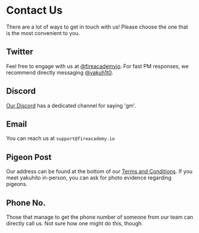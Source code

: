 # Contact Us

There are a lot of ways to get in touch with us! Please choose the one that is the most convenient to you.

## Twitter

Feel free to engage with us at [@fireacademyio](https://twitter.com/fireacademyio). For fast PM responses, we recommend directly messaging [@yakuh1t0](https://twitter.com/yakuh1t0).

## Discord

[Our Discord](https://discord.gg/yNVNvQyYXn) has a dedicated channel for saying 'gm'.

## Email

You can reach us at `support@fireacademy.io`

## Pigeon Post

Our address can be found at the bottom of our [Terms and Conditions](https://fireacademy.io/terms-and-conditions.txt). If you meet yakuhito in-person, you can ask for photo evidence regarding pigeons.

## Phone No.

Those that manage to get the phone number of someone from our team can directly call us. Not sure how one might do this, though.
